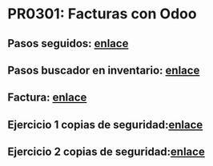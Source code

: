 # PR0301: Facturas con Odoo
## Pasos seguidos: [enlace](https://github.com/nicoaldopaez/sge_anpa/blob/main/Ud3/pr302/pasos.md)
## Pasos buscador en inventario: [enlace](https://github.com/nicoaldopaez/sge_anpa/blob/main/Ud3/pr302/pasosmoduloinventario.md)
## Factura: [enlace](https://github.com/nicoaldopaez/sge_anpa/blob/main/Ud3/pr302/Factura.pdf)
## Ejercicio 1 copias de seguridad:[enlace](https://github.com/nicoaldopaez/sge_anpa/blob/main/Ud3/pr302/Ejercicio%201%20copias%20de%20seguridad.md)
## Ejercicio 2 copias de seguridad:[enlace](https://github.com/nicoaldopaez/sge_anpa/blob/main/Ud3/pr302/Ejercicio%202%20copias%20de%20seguridad.md)